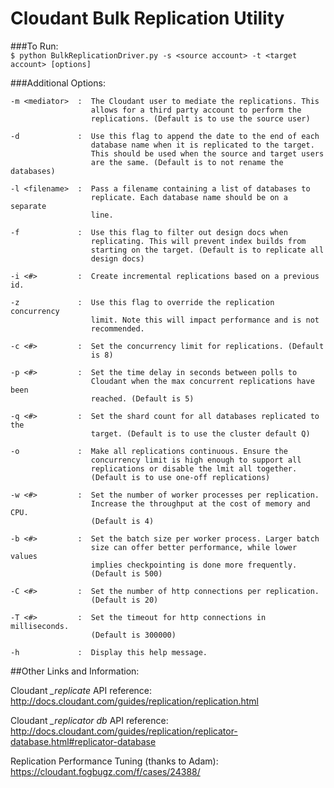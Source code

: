 # Cloudant Bulk Replication Utility

###To Run:  
`$ python BulkReplicationDriver.py -s <source account> -t <target account> [options]`

###Additional Options:
```
-m <mediator>  :  The Cloudant user to mediate the replications. This
                  allows for a third party account to perform the
                  replications. (Default is to use the source user)

-d             :  Use this flag to append the date to the end of each
                  database name when it is replicated to the target.
                  This should be used when the source and target users
                  are the same. (Default is to not rename the databases)

-l <filename>  :  Pass a filename containing a list of databases to
                  replicate. Each database name should be on a separate
                  line.

-f             :  Use this flag to filter out design docs when
                  replicating. This will prevent index builds from
                  starting on the target. (Default is to replicate all
                  design docs)

-i <#>         :  Create incremental replications based on a previous id.

-z             :  Use this flag to override the replication concurrency
                  limit. Note this will impact performance and is not
                  recommended.

-c <#>         :  Set the concurrency limit for replications. (Default
                  is 8)

-p <#>         :  Set the time delay in seconds between polls to
                  Cloudant when the max concurrent replications have been
                  reached. (Default is 5)

-q <#>         :  Set the shard count for all databases replicated to the
                  target. (Default is to use the cluster default Q)

-o             :  Make all replications continuous. Ensure the
                  concurrency limit is high enough to support all
                  replications or disable the lmit all together.
                  (Default is to use one-off replications)

-w <#>         :  Set the number of worker processes per replication.
                  Increase the throughput at the cost of memory and CPU.
                  (Default is 4)

-b <#>         :  Set the batch size per worker process. Larger batch
                  size can offer better performance, while lower values
                  implies checkpointing is done more frequently.
                  (Default is 500)

-C <#>         :  Set the number of http connections per replication.
                  (Default is 20)

-T <#>         :  Set the timeout for http connections in milliseconds.
                  (Default is 300000)

-h             :  Display this help message.
```

##Other Links and Information:

Cloudant *_replicate* API reference:  http://docs.cloudant.com/guides/replication/replication.html

Cloudant *_replicator db* API reference:  http://docs.cloudant.com/guides/replication/replicator-database.html#replicator-database

Replication Performance Tuning (thanks to Adam):  https://cloudant.fogbugz.com/f/cases/24388/